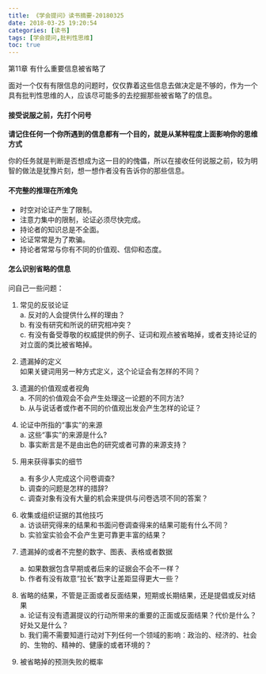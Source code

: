 ```yaml
---
title: 《学会提问》读书摘要-20180325
date: 2018-03-25 19:20:54
categories: [读书]
tags: [学会提问,批判性思维]
toc: true
---
```


第11章 有什么重要信息被省略了

面对一个仅有有限信息的问题时，仅仅靠着这些信息去做决定是不够的，作为一个具有批判性思维的人，应该尽可能多的去挖掘那些被省略了的信息。

<!--more-->

#### 接受说服之前，先打个问号

**请记住任何一个你所遇到的信息都有一个目的，就是从某种程度上面影响你的思维方式**

你的任务就是判断是否想成为这一目的的傀儡，所以在接收任何说服之前，较为明智的做法是犹豫片刻，想一想作者没有告诉你的那些信息。

#### 不完整的推理在所难免

* 时空对论证产生了限制。
* 注意力集中的限制，论证必须尽快完成。
* 持论者的知识总是不全面。
* 论证常常是为了欺骗。
* 持论者常常与你有不同的价值观、信仰和态度。

#### 怎么识别省略的信息

问自己一些问题：

1. 常见的反驳论证 <br>
	a. 反对的人会提供什么样的理由？ <br>
	b. 有没有研究和所说的研究相冲突？<br>
	c. 有没有备受尊敬的权威提供的例子、证词和观点被省略掉，或者支持论证的对立面的类比被省略掉。 <br>
2. 遗漏掉的定义 <br>
	如果关键词用另一种方式定义，这个论证会有怎样的不同？ <br>
3. 遗漏的价值观或者视角 <br>
	a. 不同的价值观会不会产生处理这一论题的不同方法? <br>
	b. 从与说话者或作者不同的价值观出发会产生怎样的论证？ <br>
4. 论证中所指的“事实”的来源 <br>
	a. 这些“事实”的来源是什么? <br>
	b. 事实断言是不是由出色的研究或者可靠的来源支持？ <br>

5. 用来获得事实的细节 <br>
	
	a. 有多少人完成这个问卷调查? <br>
	b. 调查的问题是怎样的措辞? <br>
	c. 调查对象有没有大量的机会来提供与问卷选项不同的答案？<br>
6. 收集或组织证据的其他技巧 <br>
	a. 访谈研究得来的结果和书面问卷调查得来的结果可能有什么不同？ <br>
	b. 实验室实验会不会产生更可靠更丰富的结果？ <br>

7. 遗漏掉的或者不完整的数字、图表、表格或者数据 <br>

	a. 如果数据包含早期或者后来的证据会不会不一样？ <br>
	b. 作者有没有故意“拉长”数字让差距显得更大一些？ <br>

8. 省略的结果，不管是正面或者反面结果，短期或长期结果，还是提倡或反对结果 <br>
	a. 论证有没有遗漏提议的行动所带来的重要的正面或反面结果？代价是什么？好处又是什么？<br>
	b. 我们需不需要知道行动对下列任何一个领域的影响：政治的、经济的、社会的、生物的、精神的、健康的或者环境的？<br>
9. 被省略掉的预测失败的概率
	